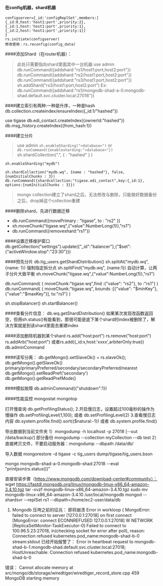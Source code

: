 #### 在config机器，shard机器
    configserver={_id:'configReplSet',members:[
    {_id:0,host:'host1:port',priority:2},
    {_id:1,host:'host1:port',priority:1},
    {_id:2,host:'host1:port',priority:1}]
    }
    rs.initiate(configserver)
    修改使用：rs.reconfig(config_data)

####添加Shard（在router机器）：
>此处只需要指向shard里面其中一台机器
use admin
db.runCommand({addshard:"rs1/host1:port,host2:port"})
db.runCommand({addshard:"rs2/host1:port,host2:port"})
db.runCommand({addshard:"rs3/host1:port,host2:port"})
sh.addShard("rs3/host1:port,host2:port")
Ex: db.runCommand({addshard:"rs1/mongodb-shad-a-0.mongodb-shad.default.svc.cluster.local:27018"})

####建立索引有两种:一种是升序，一种是hash
db.collection.createindex/ensureIndex({_id:1/"hashed"})

use tigase
db.edi_contact.createIndex({ownerId:"hashed"})
db.msg_history.createIndex({from_hash:1})

####建立分片
>use admin
`sh.enableSharding("<database>")` or `db.runCommand({enablesharding:"<database>"})`
    sh.shardCollection("<database>.<collection>", { <key> : "hashed" } )

    sh.enableSharding("mydb")

    sh.shardCollection("mydb.wq", {name : "hashed"}, false, {numInitialChunks : 3})
    db.runCommand({shardcollection:"tigase.edi_contact",key:{_id:1}, options:{numInitialChunks : 3}})
> mongo collection建立了shard之后，无法修改与删除，只能做好数据备份之后，drop掉这个collection重建

####删除shard，先进行数据迁移
- db.runCommand({movePrimary : "tigase", to : "rs2" })
- sh.moveChunk("tigase.wq",{"value":NumberLong(1)},"rs1")
- db.runCommand({removeshard:"rs1"})

####设置迁移维护窗口
db.getCollection("settings").update({"_id":"balancer"},{"$set":{"activeWindow.stop":"23:30"}})

####预先分片
db.tig_users.getShardDistribution()
sh.splitAt("mydb.wq", {name: 1})  强制指定拆分点
sh.splitFind("mydb.wq", {name:1}) 自动计算，让两子分片大致平衡
sh.moveChunk("tigase.wq",{"value":NumberLong(1)},"rs1")

db.runCommand( { moveChunk:"tigase.wq",find :{"value": "rs2"}, to :"rs1"} )
db.runCommand( { moveChunk:"tigase.wq", bounds :[{"value": "$minKey"}, {"value":"$maxKey"}], to:"rs1"} )

sh.stopBalancer()
sh.startBalancer()

####查看分片信息：
db.wq.getShardDistribution()
如果某次发现改函数返回空，但用sh.status()有能看到，那很可能是底下某个shard的index被删除了，解决方案就是到该shard里面去重建index

####添加删除机器到某个shard
rs.add("host:port")
rs.remove("host:port")
rs.addArb("host:port") 或者rs.add({_id:x,host:'xxxx',arbiterOnly:true})
db.adminCommand

####读写分离：
db.getMongo().setSlaveOk() = rs.slaveOk();
db.getMongo().getSlaveOk()
primary/primaryPreferred/secondary/secondaryPreferred/nearest
db.getMongo().setReadPref('secondary')
db.getMongo().getReadPrefMode()


####模拟故障
db.adminCommand({"shutdown":1})

####性能监控
mongostat
mongotop

打开慢查询
db.getProfilingStatus();
2.开启慢日志，设置超过100毫秒的操作为慢操作
db.setProfilingLevel(1,100); 
或者 db.setProfilingLevel(2)
3.查看慢日志内容
db.system.profile.find().sort({$natural:-1})
或者 db.system.profile.find()

导出数据到当前文件夹
1）mongodump -h localhost -p 27018 [--out /data/backup/]
   部分备份  mongodump --collection myCollection --db test
2）直接拷贝文件，不要启动服务器：mongodump --dbpath /data/db/

导入数据
mongorestore -d tigase -c tig_users dump/tigase/tig_users.bson

mongo mongodb-shad-a-0.mongodb-shad:27018 --eval "printjson(rs.status())"

直接安装步骤（https://www.mongodb.com/download-center#community）：
wget https://fastdl.mongodb.org/linux/mongodb-linux-x86_64-amazon-3.4.10.tgz
tar -xvzf mongodb-linux-x86_64-amazon-3.4.10.tgz
sudo mv mongodb-linux-x86_64-amazon-3.4.10 /usr/local/mongodb
 mongod --shardsvr --replSet rs1 --dbpath=/home/ec2-user/data/db


1. Mongodb 压垮之前的征兆：
即将崩溃
Error in workloop { MongoError: failed to connect to server [127.0.0.1:27018] on first connect [MongoError: connect ECONNREFUSED 127.0.0.1:27018]
W NETWORK [ReplicaSetMonitor-TaskExecutor-0] Failed to connect to 100.96.5.23:27018, in(checking socket for error after poll), reason: Connection refused kubernetes.pod_name:mongodb-shad-b-0 stream:stdout
已经开始报警了：
Error in heartbeat request to mongodb-shad-b-1.mongodb-shad.default.svc.cluster.local:27018; HostUnreachable: Connection refused kubernetes.pod_name:mongodb-shad-b-0

错误：
Cannot allocate memory at src/mongo/db/storage/wiredtiger/wiredtiger_record_store.cpp 459
MongoDB starting memory